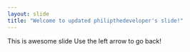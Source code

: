 ```yaml
---
layout: slide
title: "Welcome to updated philipthedeveloper's slide!"
---
```

This is awesome slide
Use the left arrow to go back!
